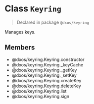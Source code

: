 # Class `Keyring`
> Declared in package `@dxos/keyring`

Manages keys.

## Members
- @dxos/keyring.Keyring.constructor
- @dxos/keyring.Keyring._keyCache
- @dxos/keyring.Keyring._getKey
- @dxos/keyring.Keyring._setKey
- @dxos/keyring.Keyring.createKey
- @dxos/keyring.Keyring.deleteKey
- @dxos/keyring.Keyring.list
- @dxos/keyring.Keyring.sign
